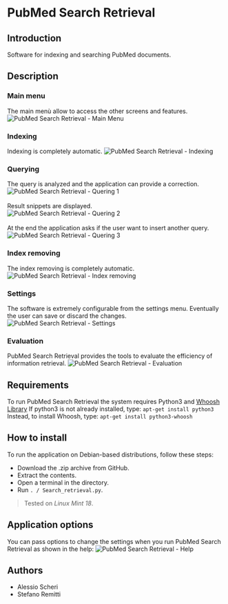 # PubMed Search Retrieval
## Introduction
Software for indexing and searching PubMed documents.
## Description
### Main menu
The main menù allow to access the other screens and features.
![PubMed Search Retrieval - Main Menu](https://imgur.com/R5Ky14O.png)
### Indexing
Indexing is completely automatic.
![PubMed Search Retrieval - Indexing](https://imgur.com/pGDm1HM.png)
### Querying
The query is analyzed and the application can provide a correction.
![PubMed Search Retrieval - Quering 1](https://imgur.com/tO9PNHC.png)
<br>
<br>
Result snippets are displayed.
<br>
![PubMed Search Retrieval - Quering 2](https://imgur.com/mgw14gN.png)
<br>
<br>
At the end the application asks if the user want to insert another query.
<br>
![PubMed Search Retrieval - Quering 3](https://imgur.com/yXsRMHK.png)
### Index removing
The index removing is completely automatic.
![PubMed Search Retrieval - Index removing](https://imgur.com/LrZbDJt.png)
### Settings
The software is extremely configurable from the settings menu.
Eventually the user can save or discard the changes.
![PubMed Search Retrieval - Settings](https://imgur.com/TQ8XlO5.png)
### Evaluation
PubMed Search Retrieval provides the tools to evaluate the efficiency of information retrieval.
![PubMed Search Retrieval - Evaluation](https://imgur.com/WUm3IE6.png)

## Requirements
To run PubMed Search Retrieval the system requires Python3 and [Whoosh Library](https://whoosh.readthedocs.io/en/latest/intro.html)
If python3 is not already installed, type:
`apt-get install python3`
Instead, to install Whoosh, type:
`apt-get install python3-whoosh`

## How to install
To run the application on Debian-based distributions, follow these steps:
- Download the .zip archive from GitHub.
- Extract the contents.
- Open a terminal in the directory.
- Run `. / Search_retrieval.py`.

> Tested on *Linux Mint 18*.

## Application options
You can pass options to change the settings when you run PubMed Search Retrieval as shown in the help:
![PubMed Search Retrieval - Help](https://imgur.com/1jvNOJR.png)

## Authors
* Alessio Scheri
* Stefano Remitti

